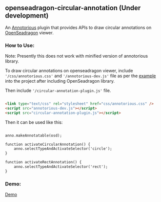 ## openseadragon-circular-annotation (Under development)

An [Annotorious](https://annotorious.github.io/s) plugin that provides APIs to draw circular annotations on [OpenSeadragon](http://openseadragon.github.io/) viewer.

### How to Use:

Note: Presently this does not work with minified version of annotorious library.

To draw circular annotations on openseadragon viewer, include ```'/css/annotorious.css'``` and ```'/annotorious-dev.js'``` file as per the [example](https://github.com/harshalitalele/openseadragon-circular-annotation/tree/gh-pages) into the project after including OpenSeadragon library.

Then include ```'/circular-annotation-plugin.js'``` file.

```markdown

<link type="text/css" rel="stylesheet" href="css/annotorious.css" />
<script src="annotorious-dev.js"></script>
<script src="circular-annotation-plugin.js"></script>

```

Then it can be used like this:

```markdown

anno.makeAnnotatable(osd);

function activateCircularAnnotation() {
    anno.selectTypeAndActivateSelector('circle');
}

function activateRectAnnotation() {
    anno.selectTypeAndActivateSelector('rect');
}

```

### Demo:

[Demo](https://harshalitalele.github.io/openseadragon-circular-annotation/)
